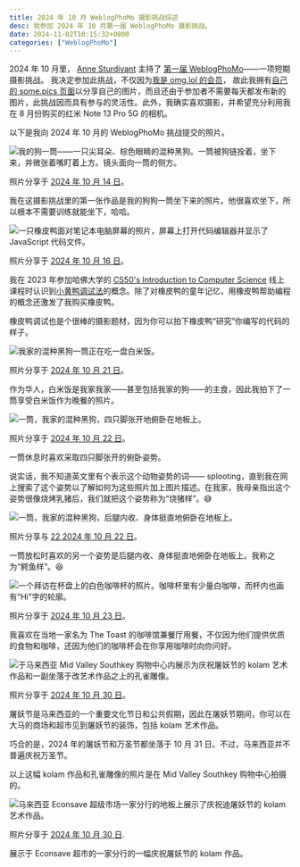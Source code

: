 ```yaml
---
title: 2024 年 10 月 WeblogPhoMo 摄影挑战综述
desc: 我参加 2024 年 10 月第一届 WeblogPhoMo 摄影挑战。
date: 2024-11-02T10:15:32+0800
categories: ["WeblogPhoMo"]
---
```


2024 年 10 月里， [Anne Sturdivant](https://anniegreens.lol) 主持了 [第一届 WeblogPhoMo](https://weblogpomo.club/challenges/weblogphomo-october-2024)——一项短期摄影挑战。 我决定参加此挑战，不仅因为[我是 omg.lol 的会员](2024-10-19-omg-lol-membership-one-month-anniversary.md)， 故此我拥有[自己的 some.pics 页面](https://helenchong.some.pics/)以分享自己的图片，而且还由于参加者不需要每天都发布新的图片，此挑战因而具有参与的灵活性。此外，我确实喜欢摄影，并希望充分利用我在 8 月份购买的红米 Note 13 Pro 5G 的相机。

以下是我向 2024 年 10 月的 WeblogPhoMo 挑战提交的照片。

![我的狗一筒——一只尖耳朵、棕色眼睛的混种黑狗。一筒被狗链拴着，坐下来，并微张着嘴盯着上方。镜头面向一筒的侧方。](https://cdn.some.pics/helenchong/670c78607d4cd.jpg)

照片分享于 [2024 年 10 月 14 日](https://helenchong.some.pics/670c78607d4cd)。

我在这摄影挑战里的第一张作品是我的狗狗一筒坐下来的照片。他很喜欢坐下，所以根本不需要训练就能坐下，哈哈。

![一只橡皮鸭面对笔记本电脑屏幕的照片，屏幕上打开代码编辑器并显示了 JavaScript 代码文件。](https://cdn.some.pics/helenchong/670fb68ee21c0.jpg)

照片分享于 [2024 年 10 月 16 日](https://helenchong.some.pics/670fb68ee21c0)。

我在 2023 年参加哈佛大学的 [CS50's Introduction to Computer Science](https://www.harvardonline.harvard.edu/course/cs50-introduction-computer-science) 线上课程时认识到[小黄鸭调试法](https://zh.wikipedia.org/wiki/%E5%B0%8F%E9%BB%84%E9%B8%AD%E8%B0%83%E8%AF%95%E6%B3%95)的概念。除了对橡皮鸭的童年记忆，用橡皮鸭帮助编程的概念还激发了我购买橡皮鸭。

橡皮鸭调试也是个很棒的摄影题材，因为你可以拍下橡皮鸭“研究”你编写的代码的样子。

![我家的混种黑狗一筒正在吃一盘白米饭。](https://cdn.some.pics/helenchong/67164045a694a.jpg)

照片分享于 [2024 年 10 月 21 日](https://helenchong.some.pics/67164045a694a)。

作为华人，白米饭是我家我家——甚至包括我家的狗——的主食，因此我拍下了一筒享受白米饭作为晚餐的照片。

![一筒，我家的混种黑狗，四只脚张开地俯卧在地板上。](https://cdn.some.pics/helenchong/6717ac826ae7e.jpg)

照片分享于 [2024 年 10 月 22 日](https://helenchong.some.pics/6717ac826ae7e)。

一筒休息时喜欢采取四只脚张开的俯卧姿势。

说实话，我不知道英文里有个表示这个动物姿势的词—— splooting，直到我在网上搜索了这个姿势以了解如何为这些照片加上图片描述。在我家，我母亲指出这个姿势很像烧烤乳猪后，我们就把这个姿势称为“烧猪样”。😅

![一筒，我家的混种黑狗，后腿内收、身体挺直地俯卧在地板上。](https://cdn.some.pics/helenchong/6717aca26df7e.jpg)

照片分享与 [22 2024 年 10 月 22 日](https://helenchong.some.pics/6717aca26df7e)。

一筒放松时喜欢的另一个姿势是后腿内收、身体挺直地俯卧在地板上。我称之为“鳄鱼样”。😆

![一个拜访在杯盘上的白色咖啡杯的照片。咖啡杯里有少量白咖啡，而杯内也画有“Hi”字的轮廓。](https://cdn.some.pics/helenchong/67190207b1cad.jpg)

照片分享于 [2024 年 10 月 23 日](https://helenchong.some.pics/67190207b1cad)。

我喜欢在当地一家名为 The Toast 的咖啡馆兼餐厅用餐，不仅因为他们提供优质的食物和咖啡，还因为他们的咖啡杯会在你享用咖啡时向你问好。

![于马来西亚 Mid Valley Southkey 购物中心内展示为庆祝屠妖节的 kolam 艺术作品和一副坐落于改艺术作品之上的孔雀雕像。](https://cdn.some.pics/helenchong/6721c7d998936.jpg)

照片分享于 [2024 年 10 月 30 日](https://helenchong.some.pics/6721c7d998936)。

屠妖节是马来西亚的一个重要文化节日和公共假期，因此在屠妖节期间，你可以在大马的商场和超市见到屠妖节的装饰，包括 kolam 艺术作品。

巧合的是，2024 年的屠妖节和万圣节都坐落于 10 月 31 日。不过，马来西亚并不普遍庆祝万圣节。

以上这幅 kolam 作品和孔雀雕像的照片是在 Mid Valley Southkey 购物中心拍摄的。

![马来西亚 Econsave 超级市场一家分行的地板上展示了庆祝迪屠妖节的 kolam 艺术作品。](https://cdn.some.pics/helenchong/6721c90b3277f.jpg)

照片分享于 [2024 年 10 月 30 日](https://helenchong.some.pics/6721c90b3277f).

展示于 Econsave 超市的一家分行的一幅庆祝屠妖节的 kolam 作品。
